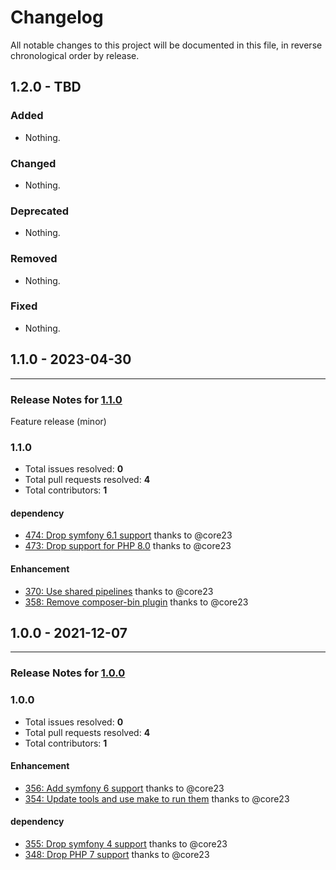 # Changelog

All notable changes to this project will be documented in this file, in reverse chronological order by release.

## 1.2.0 - TBD

### Added

- Nothing.

### Changed

- Nothing.

### Deprecated

- Nothing.

### Removed

- Nothing.

### Fixed

- Nothing.

## 1.1.0 - 2023-04-30


-----

### Release Notes for [1.1.0](https://github.com/nucleos/NucleosSetlistFmBundle/milestone/3)

Feature release (minor)

### 1.1.0

- Total issues resolved: **0**
- Total pull requests resolved: **4**
- Total contributors: **1**

#### dependency

 - [474: Drop symfony 6.1 support](https://github.com/nucleos/NucleosSetlistFmBundle/pull/474) thanks to @core23
 - [473: Drop support for PHP 8.0](https://github.com/nucleos/NucleosSetlistFmBundle/pull/473) thanks to @core23

#### Enhancement

 - [370: Use shared pipelines](https://github.com/nucleos/NucleosSetlistFmBundle/pull/370) thanks to @core23
 - [358: Remove composer-bin plugin](https://github.com/nucleos/NucleosSetlistFmBundle/pull/358) thanks to @core23

## 1.0.0 - 2021-12-07


-----

### Release Notes for [1.0.0](https://github.com/nucleos/NucleosSetlistFmBundle/milestone/1)



### 1.0.0

- Total issues resolved: **0**
- Total pull requests resolved: **4**
- Total contributors: **1**

#### Enhancement

 - [356: Add symfony 6 support](https://github.com/nucleos/NucleosSetlistFmBundle/pull/356) thanks to @core23
 - [354: Update tools and use make to run them](https://github.com/nucleos/NucleosSetlistFmBundle/pull/354) thanks to @core23

#### dependency

 - [355: Drop symfony 4 support](https://github.com/nucleos/NucleosSetlistFmBundle/pull/355) thanks to @core23
 - [348: Drop PHP 7 support](https://github.com/nucleos/NucleosSetlistFmBundle/pull/348) thanks to @core23

